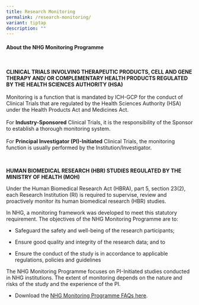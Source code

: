 ```yaml
---
title: Research Monitoring
permalink: /research-monitoring/
variant: tiptap
description: ""
---
```

<h4><strong>About the NHG Monitoring Programme</strong></h4>
<p>&nbsp;&nbsp;</p>
<p><strong>CLINICAL TRIALS INVOLVING THERAPEUTIC PRODUCTS, CELL AND GENE THERAPY AND/ OR COMPLEMENTARY HEALTH PRODUCTS REGULATED BY THE HEALTH SCIENCES AUTHORITY (HSA)</strong>
<br>
<br>Monitoring is a function that is mandated by ICH-GCP for the conduct of
Clinical Trials that are regulated by the Health Sciences Authority (HSA)
under the Health Products Act and Medicines Act.
<br>
<br>For <strong>Industry-Sponsored</strong> Clinical Trials, it is the responsibility
of the Sponsor to establish a thorough monitoring system.
<br>
<br>For <strong>Principal Investigator (PI)-Initiated</strong> Clinical Trials,
the monitoring function is usually performed by the Institution/Investigator.</p>
<p>&nbsp;</p>
<p><strong>HUMAN BIOMEDICAL RESEARCH (HBR) STUDIES REGULATED BY THE MINISTRY OF HEALTH (MOH)</strong>
</p>
<p>Under the Human Biomedical Research Act (HBRA), part 5, section 23(2),
each Research Institution (RI) is required to supervise, review and proactively
monitor its human biomedical research (HBR) studies.&nbsp;</p>
<p>In NHG, a monitoring framework was developed to meet this statutory requirement.
The objectives of the NHG Monitoring Programme are to:</p>
<ul data-tight="true" class="tight">
<li>
<p>Safeguard the safety and well-being of the research participants;</p>
</li>
<li>
<p>Ensure good quality and integrity of the research data; and to</p>
</li>
<li>
<p>Ensure the conduct of the study is in accordance to applicable regulations,
policies and guidelines</p>
</li>
</ul>
<p>The NHG Monitoring Programme focuses on PI-Initiated studies conducted
in NHG institutions. The extent of monitoring depends on the nature and
risks of the study and the experience of the PI.</p>
<ul data-tight="true" class="tight">
<li>
<p>Download the <a href="/files/Quality/FAQ_Monitoring_Framework.pdf" rel="noopener noreferrer nofollow" target="_blank">NHG Monitoring Programme FAQs here</a>.</p>
</li>
</ul>
<p></p>